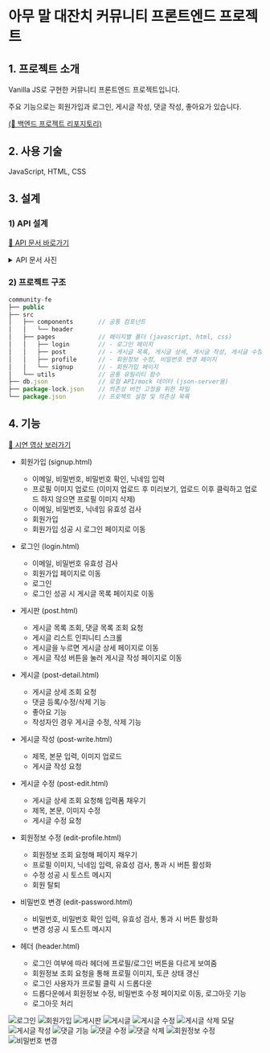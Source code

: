 # 아무 말 대잔치 커뮤니티 프론트엔드 프로젝트

## 1. 프로젝트 소개

Vanilla JS로 구현한 커뮤니티 프론트엔드 프로젝트입니다.

주요 기능으로는 회원가입과 로그인, 게시글 작성, 댓글 작성, 좋아요가 있습니다.

[(📂 백엔드 프로젝트 리포지토리)](https://github.com/100-hours-a-week/2-jenny-son-community-be)

## 2. 사용 기술

JavaScript, HTML, CSS

## 3. 설계

### 1) API 설계

[🔗 API 문서 바로가기](https://www.notion.so/1bb258f8f61980fab751f83b11554fc6?pvs=21)

<details>
  <summary>API 문서 사진</summary>
  <div markdown="1">
    <ul>
      <img src="https://github.com/user-attachments/assets/a4be46cc-6abb-4e8e-85bb-e7811b2e4ebf" width=70%>
      <img src="https://github.com/user-attachments/assets/ca50e8cc-8a9d-4b36-b395-fc5759509419" width=70%>
      <img src="https://github.com/user-attachments/assets/dfc0ba37-5765-43dd-93cf-06f0d3992ece" width=70%>
    </ul>
  </div>
</details>

### 2) 프로젝트 구조

```javascript
community-fe
├── public
├── src
│   ├── components       // 공통 컴포넌트                  
│   │   └── header                 
│   ├── pages            // 페이지별 폴더 (javascript, html, css)
│   │   ├── login        // - 로그인 페이지         
│   │   ├── post         // - 게시글 목록, 게시글 상세, 게시글 작성, 게시글 수정 페이지
│   │   ├── profile      // - 회원정보 수정, 비밀번호 변경 페이지
│   │   └── signup       // - 회원가입 페이지
│   └── utils            // 공통 유틸리티 함수
├── db.json              // 로컬 API/mock 데이터 (json-server용)
├── package-lock.json    // 의존성 버전 고정을 위한 파일
└── package.json         // 프로젝트 설정 및 의존성 목록
```

## 4. 기능

[🔗 시연 영상 보러가기](https://www.youtube.com/watch?v=CDuhguLbHp4)

- 회원가입 (signup.html)
  - 이메일, 비밀번호, 비밀번호 확인, 닉네임 입력
  - 프로필 이미지 업로드 (이미지 업로드 후 미리보기, 업로드 이후 클릭하고 업로드 하지 않으면 프로필 이미지 삭제)
  - 이메일, 비밀번호, 닉네임 유효성 검사
  - 회원가입
  - 회원가입 성공 시 로그인 페이지로 이동
 
    
- 로그인 (login.html)
  - 이메일, 비밀번호 유효성 검사
  - 회원가입 페이지로 이동
  - 로그인
  - 로그인 성공 시 게시글 목록 페이지로 이동
- 게시판 (post.html)
  - 게시글 목록 조회, 댓글 목록 조회 요청
  - 게시글 리스트 인피니티 스크롤
  - 게시글을 누르면 게시글 상세 페이지로 이동
  - 게시글 작성 버튼을 눌러 게시글 작성 페이지로 이동
- 게시글 (post-detail.html)
  - 게시글 상세 조회 요청
  - 댓글 등록/수정/삭제 기능
  - 좋아요 기능
  - 작성자인 경우 게시글 수정, 삭제 기능
- 게시글 작성 (post-write.html)
  - 제목, 본문 입력, 이미지 업로드
  - 게시글 작성 요청
- 게시글 수정 (post-edit.html)
  - 게시글 상세 조회 요청해 입력폼 채우기
  - 제목, 본문, 이미지 수정
  - 게시글 수정 요청
- 회원정보 수정 (edit-profile.html)
  - 회원정보 조회 요청해 페이지 채우기
  - 프로필 이미지, 닉네임 입력, 유효성 검사, 통과 시 버튼 활성화
  - 수정 성공 시 토스트 메시지
  - 회원 탈퇴 
- 비밀번호 변경 (edit-password.html)
  - 비밀번호, 비밀번호 확인 입력, 유효성 검사, 통과 시 버튼 활성화
  - 변경 성공 시 토스트 메시지
- 헤더 (header.html)
  - 로그인 여부에 따라 헤더에 프로필/로그인 버튼을 다르게 보여줌 
  - 회원정보 조회 요청을 통해 프로필 이미지, 토큰 상태 갱신
  - 로그인 사용자가 프로필 클릭 시 드롭다운
  - 드롭다운에서 회원정보 수정, 비밀번호 수정 페이지로 이동, 로그아웃 기능
  - 로그아웃 처리

![로그인](https://github.com/user-attachments/assets/76ec1a22-168e-496d-b510-35fa236e33cb)
![회원가입](https://github.com/user-attachments/assets/f66505a2-4643-421d-a4bb-2ed93cdea80c)
![게시판](https://github.com/user-attachments/assets/d3c18cd4-f1d9-40a7-ad8d-9b2caaf7c777)
![게시글](https://github.com/user-attachments/assets/c0f78a82-c25b-4c03-96e5-82b2677fba6e)
![게시글 수정](https://github.com/user-attachments/assets/13ea96e0-857f-49d5-8cf0-681d06e5cda4)
![게시글 삭제 모달](https://github.com/user-attachments/assets/85f0a7f9-308e-4d4a-b8ee-6539a99b2229)
![게시글 작성](https://github.com/user-attachments/assets/afbe5c59-2806-4d77-b519-e4263e255c45)
![댓글 기능](https://github.com/user-attachments/assets/d6293772-de59-4a81-8745-4157c18826af)
![댓글 수정](https://github.com/user-attachments/assets/74409b9a-ba43-483c-8419-9f41f536ccd9)
![댓글 삭제](https://github.com/user-attachments/assets/e0d174ba-0591-4662-8b2a-b23db30b45af)
![회원정보 수정](https://github.com/user-attachments/assets/3f6ddcea-afe8-4bca-b732-98e84513b726)
![비밀번호 변경](https://github.com/user-attachments/assets/0dc29dc9-dadd-4bc9-bc6c-ff0d15af1a8f)


